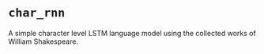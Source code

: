 # `char_rnn`

A simple character level LSTM language model using the collected works of William Shakespeare.
